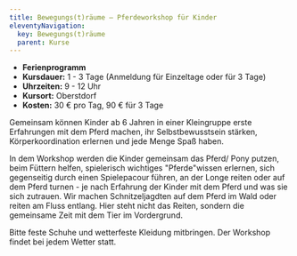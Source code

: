 ```yaml
---
title: Bewegungs(t)räume — Pferdeworkshop für Kinder
eleventyNavigation:
  key: Bewegungs(t)räume
  parent: Kurse
---
```


*  **Ferienprogramm**
*  **Kursdauer:** 1 - 3 Tage (Anmeldung für Einzeltage oder für 3 Tage)
*  **Uhrzeiten:** 9 - 12 Uhr
*  **Kursort:** Oberstdorf
*  **Kosten:** 30 € pro Tag, 90 € für 3 Tage

Gemeinsam können Kinder ab 6 Jahren in einer Kleingruppe erste Erfahrungen mit dem Pferd machen, ihr Selbstbewusstsein stärken, Körperkoordination erlernen und jede Menge Spaß haben.

In dem Workshop werden die Kinder gemeinsam das Pferd/ Pony putzen, beim Füttern helfen, spielerisch wichtiges "Pferde"wissen erlernen, sich gegenseitig durch einen Spielepacour führen, an der Longe reiten oder auf dem Pferd turnen - je nach Erfahrung der Kinder mit dem Pferd und was sie sich zutrauen. Wir machen Schnitzeljagdten auf dem Pferd im Wald oder reiten am Fluss entlang. Hier steht nicht das Reiten, sondern die gemeinsame Zeit mit dem Tier im Vordergrund.

Bitte feste Schuhe und wetterfeste Kleidung mitbringen. Der Workshop findet bei jedem Wetter statt.


